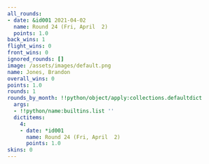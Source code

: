 ```yaml
---
all_rounds:
- date: &id001 2021-04-02
  name: Round 24 (Fri, April  2)
  points: 1.0
back_wins: 1
flight_wins: 0
front_wins: 0
ignored_rounds: []
image: /assets/images/default.png
name: Jones, Brandon
overall_wins: 0
points: 1.0
rounds: 1
rounds_by_month: !!python/object/apply:collections.defaultdict
  args:
  - !!python/name:builtins.list ''
  dictitems:
    4:
    - date: *id001
      name: Round 24 (Fri, April  2)
      points: 1.0
skins: 0
---
```

